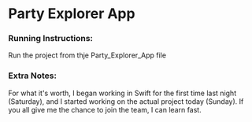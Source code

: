 # Party Explorer App
### Running Instructions:
Run the project from thje Party_Explorer_App file
### Extra Notes:
For what it's worth, I began working in Swift for the first time last night (Saturday), and I started working on the actual project today (Sunday). If you all give me the chance to join the team, I can learn fast.
